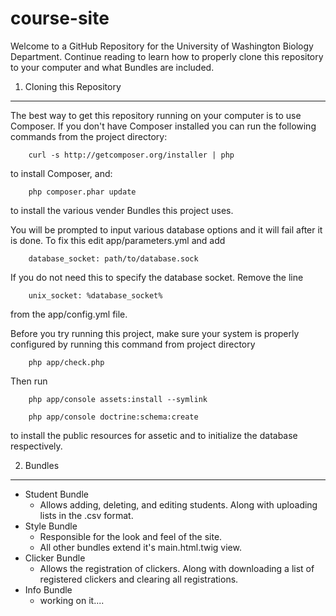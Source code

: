 course-site
===========

Welcome to a GitHub Repository for the University of Washington Biology Department.
Continue reading to learn how to properly clone this repository to your computer
and what Bundles are included.

1) Cloning this Repository
------------------------------

The best way to get this repository running on your computer is to use Composer. 
If you don't have Composer installed you can run the following commands 
from the project directory:

		curl -s http://getcomposer.org/installer | php

to install Composer, and:

		php composer.phar update

to install the various vender Bundles this project uses.

You will be prompted to input various database options and it will fail after it is
done. To fix this edit app/parameters.yml and add

		database_socket: path/to/database.sock

If you do not need this to specify the database socket. Remove the line

		unix_socket: %database_socket%

from the app/config.yml file.

Before you try running this project, make sure your system is properly configured
by running this command from project directory

		php app/check.php
		
Then run

		php app/console assets:install --symlink

		php app/console doctrine:schema:create

to install the public resources for assetic and to initialize the database respectively.

2) Bundles
------------------------------

* Student Bundle
    + Allows adding, deleting, and editing students. Along with uploading lists in the .csv format.
* Style Bundle
    + Responsible for the look and feel of the site.
    + All other bundles extend it's main.html.twig view.
* Clicker Bundle
    + Allows the registration of clickers. Along with downloading a list of registered clickers and clearing all registrations.
* Info Bundle
    + working on it....
